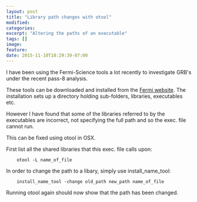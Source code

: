 ```yaml
---
layout: post
title: "Library path changes with otool"
modified:
categories: 
excerpt: "Altering the paths of an executable"
tags: []
image:
feature:
date: 2015-11-10T18:29:39-07:00
---
```


I have been using the Fermi-Science tools a lot recently to investigate GRB's under the recent pass-8 analysis.

These tools can be downloaded and installed from the [Fermi website](http://fermi.gsfc.nasa.gov/ssc/data/analysis/software/). The installation sets up a directory holding sub-folders, libraries, executables etc.

However I have found that some of the libraries referred to by the executables are incorrect, not specifying the full path and so the exec. file cannot run. 

This can be fixed using otool in OSX.

First list all the shared libraries that this exec. file calls upon:

        otool -L name_of_file

 
In order to change the path to a libary, simply use install_name_tool:

        install_name_tool -change old_path new_path name_of_file

Running otool again should now show that the path has been changed.



